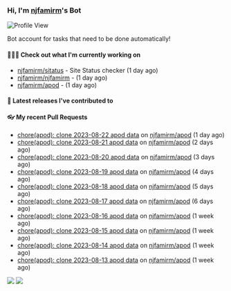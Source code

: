 ### Hi, I'm [njfamirm](https://github.com/njfamirm)'s Bot
![Profile View](https://komarev.com/ghpvc/?username=njfamirm-bot)

Bot account for tasks that need to be done automatically!

#### 👨🏻‍💻 Check out what I'm currently working on

- [njfamirm/sitatus](https://github.com/njfamirm/sitatus) - Site Status checker (1 day ago)
- [njfamirm/njfamirm](https://github.com/njfamirm/njfamirm) -  (1 day ago)
- [njfamirm/apod](https://github.com/njfamirm/apod) -  (1 day ago)

#### 🎉 Latest releases I've contributed to


#### 👓 My recent Pull Requests

- [chore(apod): clone 2023-08-22 apod data](https://github.com/njfamirm/apod/pull/47) on [njfamirm/apod](https://github.com/njfamirm/apod) (1 day ago)
- [chore(apod): clone 2023-08-21 apod data](https://github.com/njfamirm/apod/pull/46) on [njfamirm/apod](https://github.com/njfamirm/apod) (2 days ago)
- [chore(apod): clone 2023-08-20 apod data](https://github.com/njfamirm/apod/pull/45) on [njfamirm/apod](https://github.com/njfamirm/apod) (3 days ago)
- [chore(apod): clone 2023-08-19 apod data](https://github.com/njfamirm/apod/pull/44) on [njfamirm/apod](https://github.com/njfamirm/apod) (4 days ago)
- [chore(apod): clone 2023-08-18 apod data](https://github.com/njfamirm/apod/pull/43) on [njfamirm/apod](https://github.com/njfamirm/apod) (5 days ago)
- [chore(apod): clone 2023-08-17 apod data](https://github.com/njfamirm/apod/pull/42) on [njfamirm/apod](https://github.com/njfamirm/apod) (6 days ago)
- [chore(apod): clone 2023-08-16 apod data](https://github.com/njfamirm/apod/pull/41) on [njfamirm/apod](https://github.com/njfamirm/apod) (1 week ago)
- [chore(apod): clone 2023-08-15 apod data](https://github.com/njfamirm/apod/pull/40) on [njfamirm/apod](https://github.com/njfamirm/apod) (1 week ago)
- [chore(apod): clone 2023-08-14 apod data](https://github.com/njfamirm/apod/pull/39) on [njfamirm/apod](https://github.com/njfamirm/apod) (1 week ago)
- [chore(apod): clone 2023-08-13 apod data](https://github.com/njfamirm/apod/pull/38) on [njfamirm/apod](https://github.com/njfamirm/apod) (1 week ago)

![](http://github-profile-summary-cards.vercel.app/api/cards/profile-details?username=njfamirm-bot&theme=transparent)
![](https://github-profile-summary-cards.vercel.app/api/cards/productive-time?username=njfamirm-bot&theme=transparent&utcOffset=3.50)
